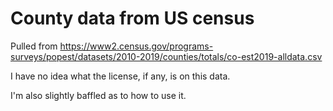 County data from US census
============================

Pulled from https://www2.census.gov/programs-surveys/popest/datasets/2010-2019/counties/totals/co-est2019-alldata.csv

I have no idea what the license, if any, is on this data.

I'm also slightly baffled as to how to use it.

